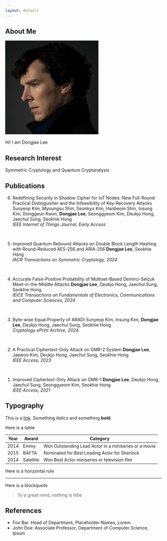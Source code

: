 ```yaml
---
layout: default
---
```


## About Me

<img class="profile-picture" src="sherlock.jpg">

Hi! I am Dongjae Lee

## Research Interest

Symmetric Cryptology and Quantum Cryptanalysis

## Publications

6. Redefining Security in Shadow Cipher for IoT Nodes: New Full-Round Practical Distinguisher and the Infeasibility of Key-Recovery Attacks
Sunyeop Kim, Myoungsu Shin, Seonkyu Kim, Hanbeom Shin, Insung Kim, Donggeun Kwon, **Dongjae Lee**, Seonggyeom Kim, Deukjo Hong, Jaechul Sung, Seokhie Hong  
*IEEE Internet of Things Journal, Early Access*  
<br />

5. Improved Quantum Rebound Attacks on Double Block Length Hashing with Round-Reduced AES-256 and ARIA-256
**Dongjae Lee**, Seokhie Hong  
*IACR Transactions on Symmetric Cryptology, 2024*  
<br /> 

4. Accurate False-Positive Probability of Multiset-Based Demirci-Selçuk Meet-in-the-Middle Attacks
**Dongjae Lee**, Deukjo Hong, Jaechul Sung, Seokhie Hong  
*IEICE Transactions on Fundamentals of Electronics, Communications and Computer Sciences, 2024*  
<br />

3. Byte-wise Equal Property of ARADI
Sunyeop Kim, Insung Kim, **Dongjae Lee**, Deukjo Hong, Jaechul Sung, Seokhie Hong  
*Cryptology ePrint Archive, 2024*  
<br />

2. A Practical Ciphertext-Only Attack on GMR-2 System
**Dongjae Lee**, Jaewoo Kim, Deukjo Hong, Jaechul Sung, Seokhie Hong  
*IEEE Access, 2023*  
<br />

1. Improved Ciphertext-Only Attack on GMR-1
**Dongjae Lee**, Deukjo Hong, Jaechul Sung, Seonggyeom Kim, Seokhie Hong  
*IEEE Access, 2021*  

## Typography

This is a [link](http://google.com). Something *italics* and something **bold**.

Here is a table

Year | Award | Category
-----|-------|--------
2014 | Emmy  | Won Outstanding Lead Actor in a miniseries or a movie
2015 | BAFTA | Nominated for Best Leading Actor for Sherlock
2014 | Satellite | Won Best Actor miniseries or television film

Here is a horizontal rule

---

Here is a blockquote

> To a great mind, nothing is little

## References

* Foo Bar: Head of Department, Placeholder Names, Lorem
* John Doe: Associate Professor, Department of Computer Science, Ipsum
